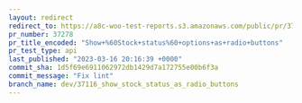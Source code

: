```yaml
---
layout: redirect
redirect_to: https://a8c-woo-test-reports.s3.amazonaws.com/public/pr/37278/api/index.html
pr_number: 37278
pr_title_encoded: "Show+%60Stock+status%60+options+as+radio+buttons"
pr_test_type: api
last_published: "2023-03-16 20:16:39 +0000"
commit_sha: 1d5f69e6911062972db1429d7a172755e00b6f3a
commit_message: "Fix lint"
branch_name: dev/37116_show_stock_status_as_radio_buttons
---
```

